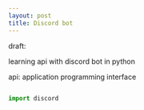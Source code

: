 ```yaml
---
layout: post
title: Discord bot
---
```


draft:

learning api with discord bot in python

api: application programming interface

```python

import discord
```
